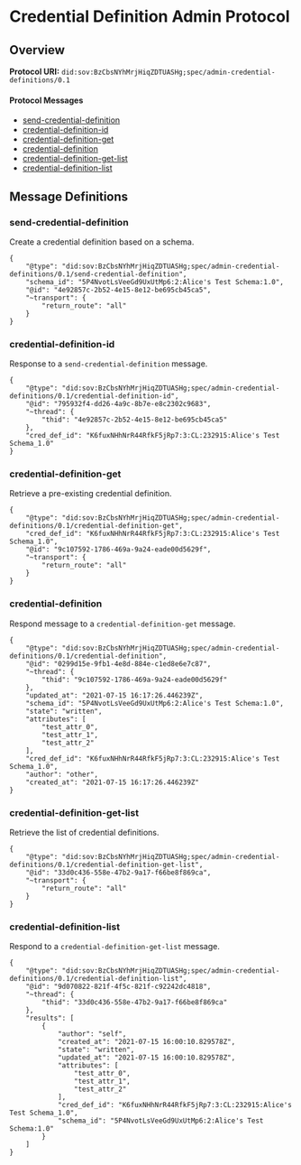 Credential Definition Admin Protocol
==========================

## Overview

**Protocol URI:** `did:sov:BzCbsNYhMrjHiqZDTUASHg;spec/admin-credential-definitions/0.1`


#### Protocol Messages
- [send-credential-definition](#send-credential-definition)
- [credential-definition-id](#credential-definition-id)
- [credential-definition-get](#credential-definition-get)
- [credential-definition](#credential-definition)
- [credential-definition-get-list](#credential-definition-get-list)
- [credential-definition-list](#credential-definition-list)

## Message Definitions

### send-credential-definition
Create a credential definition based on a schema.

```jsonc
{
    "@type": "did:sov:BzCbsNYhMrjHiqZDTUASHg;spec/admin-credential-definitions/0.1/send-credential-definition",
    "schema_id": "5P4NvotLsVeeGd9UxUtMp6:2:Alice's Test Schema:1.0",
    "@id": "4e92857c-2b52-4e15-8e12-be695cb45ca5",
    "~transport": {
        "return_route": "all"
    }
}
```


### credential-definition-id
Response to a `send-credential-definition` message.

```jsonc
{
    "@type": "did:sov:BzCbsNYhMrjHiqZDTUASHg;spec/admin-credential-definitions/0.1/credential-definition-id",
    "@id": "795932f4-dd26-4a9c-8b7e-e8c2302c9683",
    "~thread": {
        "thid": "4e92857c-2b52-4e15-8e12-be695cb45ca5"
    },
    "cred_def_id": "K6fuxNHhNrR44RfkF5jRp7:3:CL:232915:Alice's Test Schema_1.0"
}
```


### credential-definition-get
Retrieve a pre-existing credential definition.

```jsonc
{
    "@type": "did:sov:BzCbsNYhMrjHiqZDTUASHg;spec/admin-credential-definitions/0.1/credential-definition-get",
    "cred_def_id": "K6fuxNHhNrR44RfkF5jRp7:3:CL:232915:Alice's Test Schema_1.0",
    "@id": "9c107592-1786-469a-9a24-eade00d5629f",
    "~transport": {
        "return_route": "all"
    }
}
```


### credential-definition
Respond message to a `credential-definition-get` message.
```
{
    "@type": "did:sov:BzCbsNYhMrjHiqZDTUASHg;spec/admin-credential-definitions/0.1/credential-definition",
    "@id": "0299d15e-9fb1-4e8d-884e-c1ed8e6e7c87",
    "~thread": {
        "thid": "9c107592-1786-469a-9a24-eade00d5629f"
    },
    "updated_at": "2021-07-15 16:17:26.446239Z",
    "schema_id": "5P4NvotLsVeeGd9UxUtMp6:2:Alice's Test Schema:1.0",
    "state": "written",
    "attributes": [
        "test_attr_0",
        "test_attr_1",
        "test_attr_2"
    ],
    "cred_def_id": "K6fuxNHhNrR44RfkF5jRp7:3:CL:232915:Alice's Test Schema_1.0",
    "author": "other",
    "created_at": "2021-07-15 16:17:26.446239Z"
}
```


### credential-definition-get-list
Retrieve the list of credential definitions.

```jsonc
{
    "@type": "did:sov:BzCbsNYhMrjHiqZDTUASHg;spec/admin-credential-definitions/0.1/credential-definition-get-list",
    "@id": "33d0c436-558e-47b2-9a17-f66be8f869ca",
    "~transport": {
        "return_route": "all"
    }
}
```

### credential-definition-list
Respond to a `credential-definition-get-list` message.

```jsonc
{
    "@type": "did:sov:BzCbsNYhMrjHiqZDTUASHg;spec/admin-credential-definitions/0.1/credential-definition-list",
    "@id": "9d070822-821f-4f5c-821f-c92242dc4818",
    "~thread": {
        "thid": "33d0c436-558e-47b2-9a17-f66be8f869ca"
    },
    "results": [
        {
            "author": "self",
            "created_at": "2021-07-15 16:00:10.829578Z",
            "state": "written",
            "updated_at": "2021-07-15 16:00:10.829578Z",
            "attributes": [
                "test_attr_0",
                "test_attr_1",
                "test_attr_2"
            ],
            "cred_def_id": "K6fuxNHhNrR44RfkF5jRp7:3:CL:232915:Alice's Test Schema_1.0",
            "schema_id": "5P4NvotLsVeeGd9UxUtMp6:2:Alice's Test Schema:1.0"
        }
    ]
}
```
